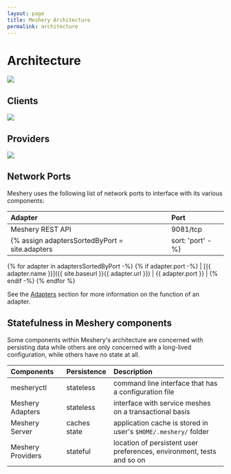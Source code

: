 ```yaml
---
layout: page
title: Meshery Architecture
permalink: architecture
---
```


# Architecture

<a href="{{site.baseurl}}/assets/img/architecture/meshery-architecture.svg"><img src="{{site.baseurl}}/assets/img/architecture/meshery-architecture.svg" /></a>

## Clients

<a href="{{site.baseurl}}/assets/img/architecture/meshery-architecture-clients.svg"><img src="{{site.baseurl}}/assets/img/architecture/meshery-architecture-clients.svg" /></a>

## Providers

<a href="{{site.baseurl}}/assets/img/architecture/meshery-architecture-providers.svg"><img src="{{site.baseurl}}/assets/img/architecture/meshery-architecture-providers.svg" /></a>

## Network Ports

Meshery uses the following list of network ports to interface with its various components:

| Adapter                                        | Port             |
| :--------------------------------------------- | :--------------- |
| Meshery REST API                               | 9081/tcp         |
| {% assign adaptersSortedByPort = site.adapters | sort: 'port' -%} |

{% for adapter in adaptersSortedByPort -%}
{% if adapter.port -%}
| [{{ adapter.name }}]({{ site.baseurl }}{{ adapter.url }}) | {{ adapter.port }} |
{% endif -%}
{% endfor %}

See the [Adapters](/docs/architecture/adapters) section for more information on the function of an adapter.

## Statefulness in Meshery components

Some components within Meshery's architecture are concerned with persisting data while others are only
concerned with a long-lived configuration, while others have no state at all.

| Components        | Persistence  | Description                                                           |
| :---------------- | :----------- | :-------------------------------------------------------------------- |
| mesheryctl        | stateless    | command line interface that has a configuration file                  |
| Meshery Adapters  | stateless    | interface with service meshes on a transactional basis                |
| Meshery Server    | caches state | application cache is stored in user's `$HOME/.meshery/` folder        |
| Meshery Providers | stateful     | location of persistent user preferences, environment, tests and so on |
